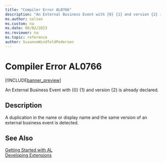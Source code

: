 ```yaml
---
title: "Compiler Error AL0766"
description: "An External Business Event with {0} {1} and version {2} is already declared."
ms.author: solsen
ms.custom: na
ms.date: 08/02/2023
ms.reviewer: na
ms.topic: reference
author: SusanneWindfeldPedersen
---
```

[//]: # (START>DO_NOT_EDIT)
[//]: # (IMPORTANT:Do not edit any of the content between here and the END>DO_NOT_EDIT.)
[//]: # (Any modifications should be made in the .xml files in the ModernDev repo.)
# Compiler Error AL0766

[!INCLUDE[banner_preview](../includes/banner_preview.md)]

An External Business Event with {0} {1} and version {2} is already declared.


## Description
A duplication in the name or display name and the same version of an external business event is detected.  

[//]: # (IMPORTANT: END>DO_NOT_EDIT)
## See Also  
[Getting Started with AL](../devenv-get-started.md)  
[Developing Extensions](../devenv-dev-overview.md)  